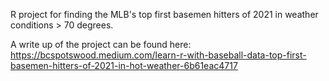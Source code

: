 R project for finding the MLB's top first basemen hitters of 2021 in weather conditions > 70 degrees.

A write up of the project can be found here: https://bcspotswood.medium.com/learn-r-with-baseball-data-top-first-basemen-hitters-of-2021-in-hot-weather-6b61eac4717
